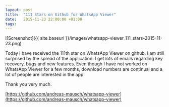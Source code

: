 ```yaml
---
layout: post
title:  "111 Stars on Github for WhatsApp Viewer"
date:   2015-11-23 22:00:00 +01:00
tags:
---
```

![Screenshot]({{ site.baseurl }}/images/whatsapp-viewer_111_stars-2015-11-23.png)

Today I have received the 111th star on WhatsApp Viewer on github.
I am still surprised by the spread of the application.
I get lots of emails regarding key recovery, bugs and new features.
Even though I have not worked on WhatsApp Viewer for a few months, download numbers are continual and a lot of people are interested in the app.

Thank you very much.

[https://github.com/andreas-mausch/whatsapp-viewer](https://github.com/andreas-mausch/whatsapp-viewer)
